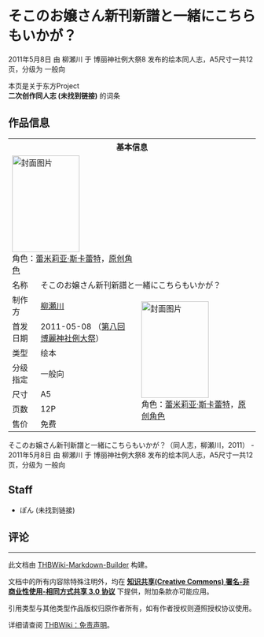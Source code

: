 # そこのお嬢さん新刊新譜と一緒にこちらもいかが？

<!-- source html: G:\repos\THBWiki-Markdown-Builder\THBWikiMarkdown\Temp\main\b\b6\ns0%3A%E3%81%9D%E3%81%93%E3%81%AE%E3%81%8A%E5%AC%A2%E3%81%95%E3%82%93%E6%96%B0%E5%88%8A%E6%96%B0%E8%AD%9C%E3%81%A8%E4%B8%80%E7%B7%92%E3%81%AB%E3%81%93%E3%81%A1%E3%82%89%E3%82%82%E3%81%84%E3%81%8B%E3%81%8C%EF%BC%9F.html -->

2011年5月8日 由 柳瀬川 于 博丽神社例大祭8 发布的绘本同人志，A5尺寸一共12页，分级为 一般向

本页是关于东方Project  
 **二次创作同人志 (未找到链接)** 的词条

## 作品信息

<table><tbody><tr><th colspan="3">基本信息</th></tr><tr><td class="cover-artwork-mobile" colspan="2"><a href="./文件-そこのお嬢さん新刊新譜と一緒にこちらもいかが？封面.jpg.md" class="image" title="封面图片"><img alt="封面图片" src="https://upload.thwiki.cc/thumb/2/26/%E3%81%9D%E3%81%93%E3%81%AE%E3%81%8A%E5%AC%A2%E3%81%95%E3%82%93%E6%96%B0%E5%88%8A%E6%96%B0%E8%AD%9C%E3%81%A8%E4%B8%80%E7%B7%92%E3%81%AB%E3%81%93%E3%81%A1%E3%82%89%E3%82%82%E3%81%84%E3%81%8B%E3%81%8C%EF%BC%9F%E5%B0%81%E9%9D%A2.jpg/137px-%E3%81%9D%E3%81%93%E3%81%AE%E3%81%8A%E5%AC%A2%E3%81%95%E3%82%93%E6%96%B0%E5%88%8A%E6%96%B0%E8%AD%9C%E3%81%A8%E4%B8%80%E7%B7%92%E3%81%AB%E3%81%93%E3%81%A1%E3%82%89%E3%82%82%E3%81%84%E3%81%8B%E3%81%8C%EF%BC%9F%E5%B0%81%E9%9D%A2.jpg" decoding="async" loading="lazy" width="137" height="196" srcset="https://upload.thwiki.cc/thumb/2/26/%E3%81%9D%E3%81%93%E3%81%AE%E3%81%8A%E5%AC%A2%E3%81%95%E3%82%93%E6%96%B0%E5%88%8A%E6%96%B0%E8%AD%9C%E3%81%A8%E4%B8%80%E7%B7%92%E3%81%AB%E3%81%93%E3%81%A1%E3%82%89%E3%82%82%E3%81%84%E3%81%8B%E3%81%8C%EF%BC%9F%E5%B0%81%E9%9D%A2.jpg/205px-%E3%81%9D%E3%81%93%E3%81%AE%E3%81%8A%E5%AC%A2%E3%81%95%E3%82%93%E6%96%B0%E5%88%8A%E6%96%B0%E8%AD%9C%E3%81%A8%E4%B8%80%E7%B7%92%E3%81%AB%E3%81%93%E3%81%A1%E3%82%89%E3%82%82%E3%81%84%E3%81%8B%E3%81%8C%EF%BC%9F%E5%B0%81%E9%9D%A2.jpg 1.5x, https://upload.thwiki.cc/thumb/2/26/%E3%81%9D%E3%81%93%E3%81%AE%E3%81%8A%E5%AC%A2%E3%81%95%E3%82%93%E6%96%B0%E5%88%8A%E6%96%B0%E8%AD%9C%E3%81%A8%E4%B8%80%E7%B7%92%E3%81%AB%E3%81%93%E3%81%A1%E3%82%89%E3%82%82%E3%81%84%E3%81%8B%E3%81%8C%EF%BC%9F%E5%B0%81%E9%9D%A2.jpg/274px-%E3%81%9D%E3%81%93%E3%81%AE%E3%81%8A%E5%AC%A2%E3%81%95%E3%82%93%E6%96%B0%E5%88%8A%E6%96%B0%E8%AD%9C%E3%81%A8%E4%B8%80%E7%B7%92%E3%81%AB%E3%81%93%E3%81%A1%E3%82%89%E3%82%82%E3%81%84%E3%81%8B%E3%81%8C%EF%BC%9F%E5%B0%81%E9%9D%A2.jpg 2x" data-file-width="297" data-file-height="425"></a><div class="cover-char">角色：<a href="./蕾米莉亚·斯卡蕾特.md" title="蕾米莉亚·斯卡蕾特">蕾米莉亚·斯卡蕾特</a>，<a href="/index.php?title=%E5%8E%9F%E5%88%9B%E8%A7%92%E8%89%B2&amp;action=edit&amp;redlink=1" class="new" title="原创角色（页面不存在）">原创角色</a></div></td>
</tr><tr><td class="label">名称</td><td colspan="2"> そこのお嬢さん新刊新譜と一緒にこちらもいかが？ </td></tr><tr><td class="label">制作方</td><td><a href="./柳瀬川.md" title="柳瀬川">柳瀬川</a></td><td class="cover-artwork" rowspan="7" style="min-width:196px;"><a href="./文件-そこのお嬢さん新刊新譜と一緒にこちらもいかが？封面.jpg.md" class="image" title="封面图片"><img alt="封面图片" src="https://upload.thwiki.cc/thumb/2/26/%E3%81%9D%E3%81%93%E3%81%AE%E3%81%8A%E5%AC%A2%E3%81%95%E3%82%93%E6%96%B0%E5%88%8A%E6%96%B0%E8%AD%9C%E3%81%A8%E4%B8%80%E7%B7%92%E3%81%AB%E3%81%93%E3%81%A1%E3%82%89%E3%82%82%E3%81%84%E3%81%8B%E3%81%8C%EF%BC%9F%E5%B0%81%E9%9D%A2.jpg/137px-%E3%81%9D%E3%81%93%E3%81%AE%E3%81%8A%E5%AC%A2%E3%81%95%E3%82%93%E6%96%B0%E5%88%8A%E6%96%B0%E8%AD%9C%E3%81%A8%E4%B8%80%E7%B7%92%E3%81%AB%E3%81%93%E3%81%A1%E3%82%89%E3%82%82%E3%81%84%E3%81%8B%E3%81%8C%EF%BC%9F%E5%B0%81%E9%9D%A2.jpg" decoding="async" loading="lazy" width="137" height="196" srcset="https://upload.thwiki.cc/thumb/2/26/%E3%81%9D%E3%81%93%E3%81%AE%E3%81%8A%E5%AC%A2%E3%81%95%E3%82%93%E6%96%B0%E5%88%8A%E6%96%B0%E8%AD%9C%E3%81%A8%E4%B8%80%E7%B7%92%E3%81%AB%E3%81%93%E3%81%A1%E3%82%89%E3%82%82%E3%81%84%E3%81%8B%E3%81%8C%EF%BC%9F%E5%B0%81%E9%9D%A2.jpg/205px-%E3%81%9D%E3%81%93%E3%81%AE%E3%81%8A%E5%AC%A2%E3%81%95%E3%82%93%E6%96%B0%E5%88%8A%E6%96%B0%E8%AD%9C%E3%81%A8%E4%B8%80%E7%B7%92%E3%81%AB%E3%81%93%E3%81%A1%E3%82%89%E3%82%82%E3%81%84%E3%81%8B%E3%81%8C%EF%BC%9F%E5%B0%81%E9%9D%A2.jpg 1.5x, https://upload.thwiki.cc/thumb/2/26/%E3%81%9D%E3%81%93%E3%81%AE%E3%81%8A%E5%AC%A2%E3%81%95%E3%82%93%E6%96%B0%E5%88%8A%E6%96%B0%E8%AD%9C%E3%81%A8%E4%B8%80%E7%B7%92%E3%81%AB%E3%81%93%E3%81%A1%E3%82%89%E3%82%82%E3%81%84%E3%81%8B%E3%81%8C%EF%BC%9F%E5%B0%81%E9%9D%A2.jpg/274px-%E3%81%9D%E3%81%93%E3%81%AE%E3%81%8A%E5%AC%A2%E3%81%95%E3%82%93%E6%96%B0%E5%88%8A%E6%96%B0%E8%AD%9C%E3%81%A8%E4%B8%80%E7%B7%92%E3%81%AB%E3%81%93%E3%81%A1%E3%82%89%E3%82%82%E3%81%84%E3%81%8B%E3%81%8C%EF%BC%9F%E5%B0%81%E9%9D%A2.jpg 2x" data-file-width="297" data-file-height="425"></a><div class="cover-char">角色：<a href="./蕾米莉亚·斯卡蕾特.md" title="蕾米莉亚·斯卡蕾特">蕾米莉亚·斯卡蕾特</a>，<a href="/index.php?title=%E5%8E%9F%E5%88%9B%E8%A7%92%E8%89%B2&amp;action=edit&amp;redlink=1" class="new" title="原创角色（页面不存在）">原创角色</a></div></td>
</tr><tr><td class="label">首发日期</td><td>2011-05-08&#160;（<a href="/展会作品列表?e=%E5%8D%9A%E4%B8%BD%E7%A5%9E%E7%A4%BE%E4%BE%8B%E5%A4%A7%E7%A5%AD%238">第八回 博麗神社例大祭</a>）</td></tr><tr><td class="label">类型</td><td>绘本</td></tr><tr><td class="label">分级指定</td><td>一般向</td></tr><tr><td class="label">尺寸</td><td>A5</td></tr><tr><td class="label">页数</td><td>12P</td></tr><tr><td class="label">售价</td><td>免费</td></tr></tbody></table>

そこのお嬢さん新刊新譜と一緒にこちらもいかが？（同人志，柳瀬川，2011） - 2011年5月8日 由 柳瀬川 于 博丽神社例大祭8 发布的绘本同人志，A5尺寸一共12页，分级为 一般向

## Staff
- ぽん (未找到链接)


## 评论




---

此文档由 [THBWiki-Markdown-Builder](https://github.com/Delsin-Yu/THBWiki-Markdown-Builder) 构建。

文档中的所有内容除特殊注明外，均在 [**知识共享(Creative Commons) 署名-非商业性使用-相同方式共享 3.0 协议**](https://creativecommons.org/licenses/by-sa/3.0/deed.zh-hans) 下提供，附加条款亦可能应用。

引用类型与其他类型作品版权归原作者所有，如有作者授权则遵照授权协议使用。

详细请查阅 [THBWiki：免责声明](https://thbwiki.cc/THBWiki:%E5%85%8D%E8%B4%A3%E5%A3%B0%E6%98%8E)。


